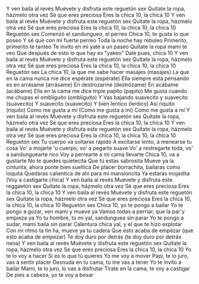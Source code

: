 Y ven baila al revés
Muévete y disfruta este reguetón sex
Quítate la ropa, házmelo otra vez
Sé que eres preciosa
Eres la chica 10, la chica 10
Y ven baila al revés
Muévete y disfruta este reguetón sex
Quítate la ropa, házmelo otra vez
Sé que eres preciosa
Eres la chica 10, la chica 10, la chica 10
Reguetón sex
Comenzó el sandungueo, el perreo
Chica 10, te gusta lo que poseo
Y sé que con mi fuerte perreo
Toda la noche hay rebuleo
Primerito, primerito te tanteo
Te invito en mi yate a un paseo
Quítate la ropa mami te veo
Que después de esto lo que hay es "yakeo"
Dale pues, chica 10
Y ven baila al revés
Muévete y disfruta este reguetón sex
Quítate la ropa, házmelo otra vez
Sé que eres preciosa
Eres la chica 10, la chica 10, la chica 10
Reguetón sex
La chica 10, la que me sabe hacer masajes (masajes)
La que en la cama nunca me dice espérate (espérate)
Ella siempre está pensando es en arrásame (arrásame)
En destrozarme (destrózame)
En acábame (acábame)
Ella en la cama me dice triple papito (papito)
Me gusta cuando me chupas el ombliguito (ombliguito)
Y Vas bajando suavecito y suavecito (suavecito)
Y suavecito (suavecito)
Y bien lentico (lentico)
Así riquito (riquito)
Como me gusta a mí (Como me gusta a mí)
Como me gusta a mí
Y ven baila al revés
Muévete y disfruta este reguetón sex
Quítate la ropa, házmelo otra vez
Sé que eres preciosa
Eres la chica 10, la chica 10
Y ven baila al revés
Muévete y disfruta este reguetón sex
Quítate la ropa, házmelo otra vez
Sé que eres preciosa
Eres la chica 10, la chica 10, la chica 10
Reguetón sex
Tu cuerpo va soltarse rápido
A excitarse lento, a menearse tu cosa
Vo' a mojarte 'u cuerpo, vo' a pegarte suave
Vo' a restregarte toda, vo' a sandunguearte rico
Voy a perrearte a mi cama llevarte
Chica 10, va a gustarte
No te quedes quietecita
Que tú estas sabrosita
Mueve ya la cinturita, ahora ponte bien sueltica
De placer borrachita, bailaras como loquita
Quedaras calientica de ahí para mi mansioncita
Ya estarás mojadita (Voy a castigarte chica)
Y ven baila al revés
Muévete y disfruta este reggaetón sex
Quítate la ropa, házmelo otra vez
Sé que eres preciosa
Eres la chica 10, la chica 10
Y ven baila al revés
Muévete y disfruta este reguetón sex
Quítate la ropa, házmelo otra vez
Sé que eres preciosa
Eres la chica 10, la chica 10, la chica 10
Reguetón sex
Chica 10, yo te pongo a bailar
Yo te pongo a gozar, ven mami y mueve ya
Vamos todas a perriar, que la par'y empieza ya
Yo tu hombre, tú mi yal, sandunguea sin parar
Yo te pongo a sudar, mami baila sin parar
Calentura chica yal, y el que te hizo explotar
Con mi ritmo ta tin ha, mueve ya tu cadera
Que esto acaba de empezar (que esto acaba de empezar)
Te doy duro por detrás (te doy duro por detrás nena)
Y ven baila al revés
Muévete y disfruta este reguetón sex
Quítate la ropa, házmelo otra vez
Sé que eres preciosa
Eres la chica 10, la chica 10
Yo te lo voy a hacer
Si es lo que tú quieres
Yo me voy a mover
Papi, te lo juro, vas a sentir placer
Desnuda en tu cama, tú me vas a tener
Yo te invito a bailar
Mami, te lo juro, lo vas a disfrutar
Tírate en la cama, te voy a castigar
De pies a cabeza, yo te voy a besar
